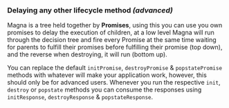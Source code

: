 ### Delaying any other lifecycle method *(advanced)*
Magna is a tree held together by **Promises**, using this you can use you own promises to delay the execution of 
children, at a low level Magna will run through the decision tree and fire every Promise at the same time waiting 
for parents to fulfill their promises before fulfilling their promise (top down), and the reverse when destroying, it 
will run (bottom up).

You can replace the default `initPromise`, `destroyPromise` & `popstatePromise` methods with whatever will make your 
application work, however, this should only be for advanced users. Whenever you run the respective `init`, `destroy` 
or `popstate` methods you can consume the responses using `initResponse`, `destroyResponse` & `popstateResponse`.
